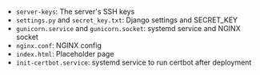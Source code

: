 - `server-keys`: The server's SSH keys
- `settings.py` and `secret_key.txt`: Django settings and SECRET_KEY
- `gunicorn.service` and `gunicorn.socket`: systemd service and NGINX socket
- `nginx.conf`: NGINX config
- `index.html`: Placeholder page
- `init-certbot.service`: systemd service to run certbot after deployment
